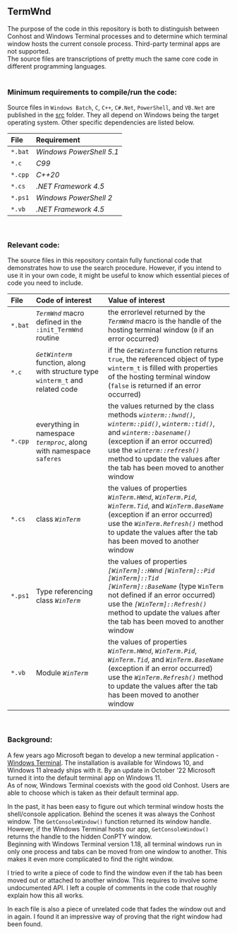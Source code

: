 ## **TermWnd**  

The purpose of the code in this repository is both to distinguish between Conhost and Windows Terminal processes and to determine which terminal window hosts the current console process. Third-party terminal apps are not supported.  
The source files are transcriptions of pretty much the same core code in different programming languages.  
<br>
### **Minimum requirements to compile/run the code:**  

Source files in `Windows Batch`, `C`, `C++`, `C#.Net`, `PowerShell`, and `VB.Net` are published in the [src](./src) folder. They all depend on Windows being the target operating system. Other specific dependencies are listed below.  

| **File** | **Requirement** |
| :--- | :--- |
| `*.bat` | *Windows PowerShell 5.1* |
| `*.c` | *C99* |
| `*.cpp` | *C++20* |
| `*.cs` | *.NET Framework 4.5* |
| `*.ps1` | *Windows PowerShell 2* |
| `*.vb` | *.NET Framework 4.5* |

<br>

### **Relevant code:**  

The source files in this repository contain fully functional code that demonstrates how to use the search procedure. However, if you intend to use it in your own code, it might be useful to know which essential pieces of code you need to include.  

| **File** | **Code of interest** | **Value of interest** |
| :--- | :--- | :--- |
| `*.bat` | *`TermWnd`* macro defined in the `:init_TermWnd` routine | the errorlevel returned by the *`TermWnd`* macro is the handle of the hosting terminal window (`0` if an error occurred) |
| `*.c` | *`GetWinterm`* function, along with structure type `winterm_t` and related code | if the *`GetWinterm`* function returns `true`, the referenced object of type `winterm_t` is filled with properties of the hosting terminal window (`false` is returned if an error occurred) |
| `*.cpp` | everything in namespace *`termproc`*, along with namespace `saferes` | the values returned by the class methods *`winterm::hwnd()`*, *`winterm::pid()`*, *`winterm::tid()`*, and *`winterm::basename()`* (exception if an error occurred) <br>use the *`winterm::refresh()`* method to update the values after the tab has been moved to another window |
| `*.cs` | class *`WinTerm`* | the values of properties *`WinTerm.HWnd`*, *`WinTerm.Pid`*, *`WinTerm.Tid`*, and *`WinTerm.BaseName`*  (exception if an error occurred) <br>use the *`WinTerm.Refresh()`* method to update the values after the tab has been moved to another window |
| `*.ps1` | Type referencing class *`WinTerm`* | the values of properties *`[WinTerm]::HWnd`* *`[WinTerm]::Pid`* *`[WinTerm]::Tid`* *`[WinTerm]::BaseName`* (type `WinTerm` not defined if an error occurred) <br>use the *`[WinTerm]::Refresh()`* method to update the values after the tab has been moved to another window |
| `*.vb` | Module *`WinTerm`* | the values of properties *`WinTerm.HWnd`*, *`WinTerm.Pid`*, *`WinTerm.Tid`*, and *`WinTerm.BaseName`*  (exception if an error occurred) <br>use the *`WinTerm.Refresh()`* method to update the values after the tab has been moved to another window |

<br>

### **Background:**  
A few years ago Microsoft began to develop a new terminal application - [Windows Terminal](https://github.com/microsoft/terminal). The installation is available for Windows 10, and Windows 11 already ships with it. By an update in October '22 Microsoft turned it into the default terminal app on Windows 11.  
As of now, Windows Terminal coexists with the good old Conhost. Users are able to choose which is taken as their default terminal app.  

In the past, it has been easy to figure out which terminal window hosts the shell/console application. Behind the scenes it was always the Conhost window. The `GetConsoleWindow()` function returned its window handle.  
However, if the Windows Terminal hosts our app, `GetConsoleWindow()` returns the handle to the hidden ConPTY window.  
Beginning with Windows Terminal version 1.18, all terminal windows run in only one process and tabs can be moved from one window to another. This makes it even more complicated to find the right window.

I tried to write a piece of code to find the window even if the tab has been moved out or attached to another window. This requires to involve some undocumented API. I left a couple of comments in the code that roughly explain how this all works.  

In each file is also a piece of unrelated code that fades the window out and in again. I found it an impressive way of proving that the right window had been found.  

<br>
